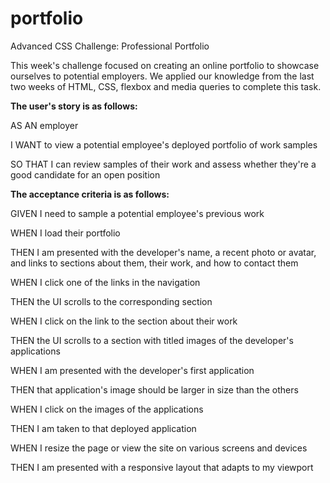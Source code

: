 # portfolio
Advanced CSS Challenge: Professional Portfolio
<p>This week's challenge focused on creating an online portfolio to showcase ourselves to potential employers. We applied our knowledge from the last two weeks of HTML, CSS, flexbox and media queries to complete this task.</p>

<b>The user's story is as follows:</b>
<p>AS AN employer
<p>I WANT to view a potential employee's deployed portfolio of work samples
<p>SO THAT I can review samples of their work and assess whether they're a good candidate for an open position

<b>The acceptance criteria is as follows:</b>
<p>GIVEN I need to sample a potential employee's previous work
<p>WHEN I load their portfolio
<p>THEN I am presented with the developer's name, a recent photo or avatar, and links to sections about them, their work, and how to contact them
<p>WHEN I click one of the links in the navigation
<p>THEN the UI scrolls to the corresponding section
<p>WHEN I click on the link to the section about their work
<p>THEN the UI scrolls to a section with titled images of the developer's applications
<p>WHEN I am presented with the developer's first application
<p>THEN that application's image should be larger in size than the others
<p>WHEN I click on the images of the applications
<p>THEN I am taken to that deployed application
<p>WHEN I resize the page or view the site on various screens and devices
<p>THEN I am presented with a responsive layout that adapts to my viewport